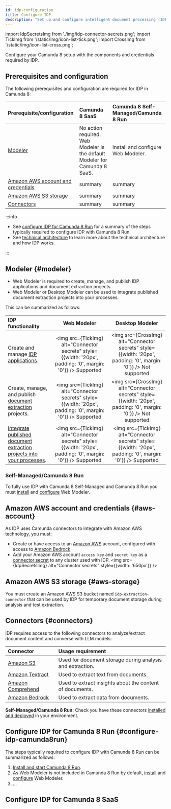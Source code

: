 ```yaml
---
id: idp-configuration
title: Configure IDP
description: "Set up and configure intelligent document processing (IDP) in Camunda 8 SaaS and Self-Managed."
---
```


import IdpSecretsImg from './img/idp-connector-secrets.png';
import TickImg from '/static/img/icon-list-tick.png';
import CrossImg from '/static/img/icon-list-cross.png';

Configure your Camunda 8 setup with the components and credentials required by IDP.

## Prerequisites and configuration

The following prerequisites and configuration are required for IDP in Camunda 8:

| Prerequisite/configuration                         | Camunda 8 SaaS                                                             | Camunda 8 Self-Managed/Camunda 8 Run |
| :------------------------------------------------- | :------------------------------------------------------------------------- | :----------------------------------- |
| [Modeler](#modeler)                                | No action required. Web Modeler is the default Modeler for Camunda 8 SaaS. | Install and configure Web Modeler.   |
| [Amazon AWS account and credentials](#aws-account) | summary                                                                    | summary                              |
| [Amazon AWS S3 storage](#aws-storage)              | summary                                                                    | summary                              |
| [Connectors](#connectors)                          | summary                                                                    | summary                              |

:::info

- See [configure IDP for Camunda 8 Run](#configure-idp-camunda8run) for a summary of the steps typically required to configure IDP with Camunda 8 Run.
- See [technical architecture](idp-reference.md#technical-architecture) to learn more about the technical architecture and how IDP works.

:::

## Modeler {#modeler}

- Web Modeler is required to create, manage, and publish IDP applications and document extraction projects.
- Web Modeler or Desktop Modeler can be used to integrate published document extraction projects into your processes.

This can be summarized as follows:

| IDP functionality                                                                         |                                                Web Modeler                                                 |                                                 Desktop Modeler                                                 |
| :---------------------------------------------------------------------------------------- | :--------------------------------------------------------------------------------------------------------: | :-------------------------------------------------------------------------------------------------------------: |
| Create and manage [IDP applications](idp-applications.md).                                | <img src={TickImg} alt="Connector secrets" style={{width: '20px', padding: '0', margin: '0'}} /> Supported | <img src={CrossImg} alt="Connector secrets" style={{width: '20px', padding: '0', margin: '0'}} /> Not supported |
| Create, manage, and publish [document extraction](idp-document-extraction.md) projects.   | <img src={TickImg} alt="Connector secrets" style={{width: '20px', padding: '0', margin: '0'}} /> Supported | <img src={CrossImg} alt="Connector secrets" style={{width: '20px', padding: '0', margin: '0'}} /> Not supported |
| [Integrate published document extraction projects into your processes](idp-integrate.md). | <img src={TickImg} alt="Connector secrets" style={{width: '20px', padding: '0', margin: '0'}} /> Supported |   <img src={TickImg} alt="Connector secrets" style={{width: '20px', padding: '0', margin: '0'}} /> Supported    |

### Self-Managed/Camunda 8 Run

To fully use IDP with Camunda 8 Self-Managed and Camunda 8 Run you must [install](/self-managed/modeler/web-modeler/installation.md) and [configure](/self-managed/modeler/web-modeler/configuration/configuration.md) Web Modeler.

## Amazon AWS account and credentials {#aws-account}

As IDP uses Camunda connectors to integrate with Amazon AWS technology, you must:

- Create or have access to an [Amazon AWS](https://aws.amazon.com/iam/) account, configured with access to [Amazon Bedrock](https://aws.amazon.com/bedrock/).
- Add your Amazon AWS account `access key` and `secret key` as a [connector secret](/components/console/manage-clusters/manage-secrets.md) to any cluster used with IDP.
  <img src={IdpSecretsImg} alt="Connector secrets" style={{width: '650px'}} />

## Amazon AWS S3 storage {#aws-storage}

You must create an Amazon AWS S3 bucket named `idp-extraction-connector` that can be used by IDP for temporary document storage during analysis and test extraction.

## Connectors {#connectors}

IDP requires access to the following connectors to analyze/extract document content and converse with LLM models:

| Connector                                                                                  | Usage requirement                                         |
| :----------------------------------------------------------------------------------------- | :-------------------------------------------------------- |
| [Amazon S3](/components/connectors/out-of-the-box-connectors/amazon-s3.md)                 | Used for document storage during analysis and extraction. |
| [Amazon Textract](/components/connectors/out-of-the-box-connectors/amazon-textract.md)     | Used to extract text from documents.                      |
| [Amazon Comprehend](/components/connectors/out-of-the-box-connectors/amazon-comprehend.md) | Used to extract insights about the content of documents.  |
| [Amazon Bedrock](/components/connectors/out-of-the-box-connectors/amazon-bedrock.md)       | Used to extract data from documents.                      |

**Self-Managed/Camunda 8 Run:** Check you have these connectors [installed and deployed](/self-managed/connectors-deployment/install-and-start.md) in your environment.

## Configure IDP for Camunda 8 Run {#configure-idp-camunda8run}

The steps typically required to configure IDP with Camunda 8 Run can be summarized as follows:

1. [Install and start Camunda 8 Run](/self-managed/setup/deploy/local/c8run.md#install-and-start-camunda-8-run).
1. As Web Modeler is not included in Camunda 8 Run by default, [install](/self-managed/modeler/web-modeler/installation.md) and [configure](/self-managed/modeler/web-modeler/configuration/configuration.md) Web Modeler.
1. ...

## Configure IDP for Camunda 8 SaaS

